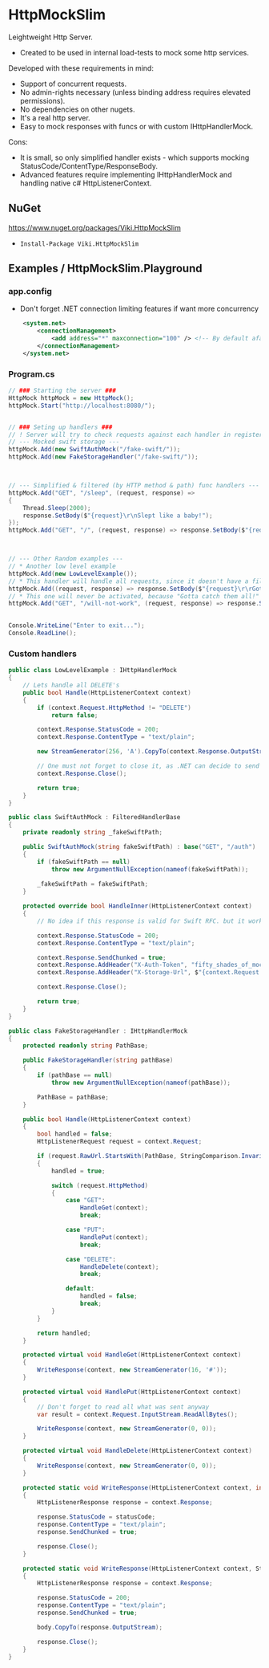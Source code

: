 # HttpMockSlim

Leightweight Http Server. 
* Created to be used in internal load-tests to mock some http services.

Developed with these requirements in mind:
* Support of concurrent requests.
* No admin-rights necessary (unless binding address requires elevated permissions).
* No dependencies on other nugets.
* It's a real http server.
* Easy to mock responses with funcs or with custom IHttpHandlerMock.

Cons:
* It is small, so only simplified handler exists - which supports mocking StatusCode/ContentType/ResponseBody.
* Advanced features require implementing IHttpHandlerMock and handling native c# HttpListenerContext.

## NuGet
https://www.nuget.org/packages/Viki.HttpMockSlim 
* `Install-Package Viki.HttpMockSlim`

## Examples / HttpMockSlim.Playground

### app.config
* Don't forget .NET connection limiting features if want more concurrency
```xml
    <system.net>
        <connectionManagement>
            <add address="*" maxconnection="100" /> <!-- By default afaik its 2 -->
        </connectionManagement>
    </system.net>
```

### Program.cs 
```cs
// ### Starting the server ###
HttpMock httpMock = new HttpMock();
httpMock.Start("http://localhost:8080/");


// ### Seting up handlers ###
// ! Server will try to check requests against each handler in registered order, until first handler processes it.
// --- Mocked swift storage ---
httpMock.Add(new SwiftAuthMock("/fake-swift/"));
httpMock.Add(new FakeStorageHandler("/fake-swift/"));



// --- Simplified & filtered (by HTTP method & path) func handlers ---
httpMock.Add("GET", "/sleep", (request, response) =>
{
    Thread.Sleep(2000);
    response.SetBody($"{request}\r\nSlept like a baby!");
});
httpMock.Add("GET", "/", (request, response) => response.SetBody($"{request}\r\nThe root is strong with this one!"));



// --- Other Random examples ---
// * Another low level example
httpMock.Add(new LowLevelExample());
// * This handler will handle all requests, since it doesn't have a filter
httpMock.Add((request, response) => response.SetBody($"{request}\r\rGotta catch them all!"));
// * This one will never be activated, because "Gotta catch them all!" will always handle it.
httpMock.Add("GET", "/will-not-work", (request, response) => response.SetBody($"{request}\r\nBOOO!"));
            

Console.WriteLine("Enter to exit...");
Console.ReadLine();
```

### Custom handlers

```cs
public class LowLevelExample : IHttpHandlerMock
{
    // Lets handle all DELETE's
    public bool Handle(HttpListenerContext context)
    {
        if (context.Request.HttpMethod != "DELETE")
            return false;

        context.Response.StatusCode = 200;
        context.Response.ContentType = "text/plain";

        new StreamGenerator(256, 'A').CopyTo(context.Response.OutputStream);

        // One must not forget to close it, as .NET can decide to send the data only after Close().
        context.Response.Close();

        return true;
    }
}

public class SwiftAuthMock : FilteredHandlerBase
{
    private readonly string _fakeSwiftPath;

    public SwiftAuthMock(string fakeSwiftPath) : base("GET", "/auth")
    {
        if (fakeSwiftPath == null)
            throw new ArgumentNullException(nameof(fakeSwiftPath));
                
        _fakeSwiftPath = fakeSwiftPath;
    }

    protected override bool HandleInner(HttpListenerContext context)
    {
        // No idea if this response is valid for Swift RFC. but it works :)

        context.Response.StatusCode = 200;
        context.Response.ContentType = "text/plain";

        context.Response.SendChunked = true;
        context.Response.AddHeader("X-Auth-Token", "fifty_shades_of_mocked_passkey");
        context.Response.AddHeader("X-Storage-Url", $"{context.Request.Url.Scheme}://{context.Request.Url.Authority}{_fakeSwiftPath}");

        context.Response.Close();

        return true;
    }
}

public class FakeStorageHandler : IHttpHandlerMock
{
    protected readonly string PathBase;

    public FakeStorageHandler(string pathBase)
    {
        if (pathBase == null)
            throw new ArgumentNullException(nameof(pathBase));

        PathBase = pathBase;
    }

    public bool Handle(HttpListenerContext context)
    {
        bool handled = false;
        HttpListenerRequest request = context.Request;

        if (request.RawUrl.StartsWith(PathBase, StringComparison.InvariantCulture))
        {
            handled = true;

            switch (request.HttpMethod)
            {
                case "GET":
                    HandleGet(context);
                    break;

                case "PUT":
                    HandlePut(context);
                    break;

                case "DELETE":
                    HandleDelete(context);
                    break;

                default:
                    handled = false;
                    break;
            }
        }

        return handled;
    }

    protected virtual void HandleGet(HttpListenerContext context)
    {
        WriteResponse(context, new StreamGenerator(16, '#'));
    }

    protected virtual void HandlePut(HttpListenerContext context)
    {
        // Don't forget to read all what was sent anyway
        var result = context.Request.InputStream.ReadAllBytes();

        WriteResponse(context, new StreamGenerator(0, 0));
    }

    protected virtual void HandleDelete(HttpListenerContext context)
    {
        WriteResponse(context, new StreamGenerator(0, 0));
    }

    protected static void WriteResponse(HttpListenerContext context, int statusCode)
    {
        HttpListenerResponse response = context.Response;

        response.StatusCode = statusCode;
        response.ContentType = "text/plain";
        response.SendChunked = true;

        response.Close();
    }

    protected static void WriteResponse(HttpListenerContext context, Stream body)
    {
        HttpListenerResponse response = context.Response;

        response.StatusCode = 200;
        response.ContentType = "text/plain";
        response.SendChunked = true;

        body.CopyTo(response.OutputStream);

        response.Close();
    }
}
```
